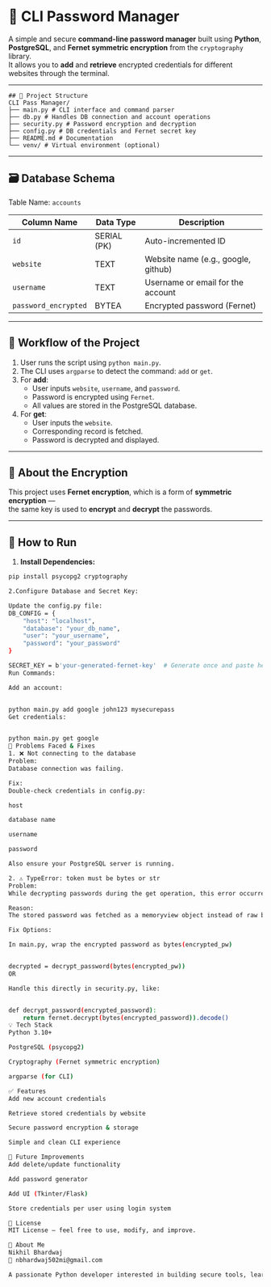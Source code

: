 # 🔐 CLI Password Manager

A simple and secure **command-line password manager** built using **Python**, **PostgreSQL**, and **Fernet symmetric encryption** from the `cryptography` library.  
It allows you to **add** and **retrieve** encrypted credentials for different websites through the terminal.

---
```
## 📁 Project Structure
CLI Pass Manager/
├── main.py # CLI interface and command parser
├── db.py # Handles DB connection and account operations
├── security.py # Password encryption and decryption
├── config.py # DB credentials and Fernet secret key
├── README.md # Documentation
└── venv/ # Virtual environment (optional)

```
---

## 🗃️ Database Schema

Table Name: `accounts`

| Column Name        | Data Type     | Description                          |
|--------------------|---------------|--------------------------------------|
| `id`               | SERIAL (PK)   | Auto-incremented ID                  |
| `website`          | TEXT          | Website name (e.g., google, github)  |
| `username`         | TEXT          | Username or email for the account    |
| `password_encrypted`| BYTEA        | Encrypted password (Fernet)          |

---

## 🔄 Workflow of the Project

1. User runs the script using `python main.py`.
2. The CLI uses `argparse` to detect the command: `add` or `get`.
3. For **add**:
   - User inputs `website`, `username`, and `password`.
   - Password is encrypted using `Fernet`.
   - All values are stored in the PostgreSQL database.
4. For **get**:
   - User inputs the `website`.
   - Corresponding record is fetched.
   - Password is decrypted and displayed.

---

## 🔐 About the Encryption

This project uses **Fernet encryption**, which is a form of **symmetric encryption** —  
the same key is used to **encrypt** and **decrypt** the passwords.

---

## 🚀 How to Run

1. **Install Dependencies:**

```bash
pip install psycopg2 cryptography

2.Configure Database and Secret Key:

Update the config.py file:
DB_CONFIG = {
    "host": "localhost",
    "database": "your_db_name",
    "user": "your_username",
    "password": "your_password"
}

SECRET_KEY = b'your-generated-fernet-key'  # Generate once and paste here
Run Commands:

Add an account:


python main.py add google john123 mysecurepass
Get credentials:


python main.py get google
🧩 Problems Faced & Fixes
1. ❌ Not connecting to the database
Problem:
Database connection was failing.

Fix:
Double-check credentials in config.py:

host

database name

username

password

Also ensure your PostgreSQL server is running.

2. ⚠️ TypeError: token must be bytes or str
Problem:
While decrypting passwords during the get operation, this error occurred.

Reason:
The stored password was fetched as a memoryview object instead of raw bytes, which Fernet does not accept.

Fix Options:

In main.py, wrap the encrypted password as bytes(encrypted_pw)


decrypted = decrypt_password(bytes(encrypted_pw))
OR

Handle this directly in security.py, like:


def decrypt_password(encrypted_password):
    return fernet.decrypt(bytes(encrypted_password)).decode()
💡 Tech Stack
Python 3.10+

PostgreSQL (psycopg2)

Cryptography (Fernet symmetric encryption)

argparse (for CLI)

✅ Features
Add new account credentials

Retrieve stored credentials by website

Secure password encryption & storage

Simple and clean CLI experience

📌 Future Improvements
Add delete/update functionality

Add password generator

Add UI (Tkinter/Flask)

Store credentials per user using login system

📃 License
MIT License — feel free to use, modify, and improve.

🙋 About Me
Nikhil Bhardwaj
📧 nbhardwaj502mi@gmail.com

A passionate Python developer interested in building secure tools, learning data science, and exploring new technologies.